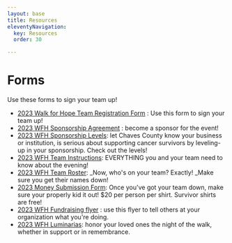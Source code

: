 ```yaml
---
layout: base
title: Resources
eleventyNavigation:
  key: Resources
  order: 30

---
```


# Forms

Use these forms to sign your team up! 
- [2023 Walk for Hope Team Registration Form](/PDFs/2023%20Walk%20for%20Hope%20Team%20Registration%20Form.pdf) : Use this form to sign your team up!
- [2023 WFH Sponsorship Agreement](/PDFs/2023%20WFH%20Sponsorship%20Agreement.pdf) : become a sponsor for the event!
- [2023 WFH Sponsorship Levels](/PDFs/2023%20WFH%20Sponsorship%20Levels.pdf): let Chaves County know your business or institution, is serious about supporting cancer survivors by leveling-up in your sponsorship. Check out the levels!
- [2023 WFH Team Instructions](/PDFs/2023%20WFH%20Team%20Instructions.pdf): EVERYTHING you and your team need to know about the evening!
- [2023 WFH Team Roster](/PDFs/2023%20WFH%20Team%20Roster%202023.pdf): _Now, who's on your team? Exactly! _Make sure you get their names down!
- [2023 Money Submission Form](/PDFs/2023%20Money%20Submission%20Form.pdf): Once you've got your team down, make sure your properly kid it out! $20 per person per shirt. Survivor shirts are free!
- [2023 WFH Fundraising flyer](/PDFs/2023%20Walk%20for%20Hope%20Fundraising%20flyer.pdf) : use this flyer to tell others at your organization what you're doing.
- [2023 WFH Luminarias](/PDFs/2023%20Walk%20for%20Hope%20Luminarias.pdf): honor your loved ones the night of the walk, whether in support or in remembrance.
